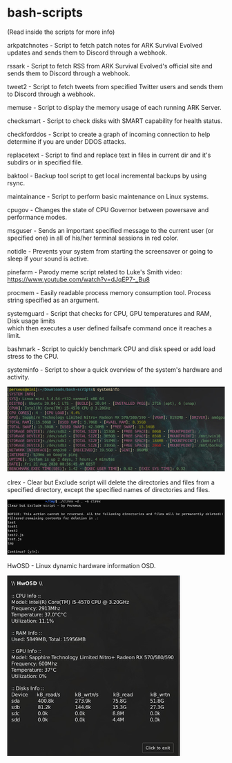 # bash-scripts

(Read inside the scripts for more info)

arkpatchnotes - Script to fetch patch notes for ARK Survival Evolved updates and sends them to Discord through a webhook.

rssark - Script to fetch RSS from ARK Survival Evolved's official site and sends them to Discord through a webhook.

tweet2 - Script to fetch tweets from specified Twitter users and sends them to Discord through a webhook.

memuse - Script to display the memory usage of each running ARK Server.

checksmart - Script to check disks with SMART capability for health status.

checkforddos - Script to create a graph of incoming connection to help determine if you are under DDOS attacks.

replacetext - Script to find and replace text in files in current dir and it's subdirs or in specified file.

baktool - Backup tool script to get local incremental backups by using rsync.

maintainance - Script to perform basic maintenance on Linux systems.

cpugov - Changes the state of CPU Governor between powersave and performance modes.

msguser - Sends an important specified message to the current user (or specified one) in all of his/her terminal sessions in red color.

notidle - Prevents your system from starting the screensaver or going to sleep if your sound is active.

pinefarm - Parody meme script related to Luke's Smith video: https://www.youtube.com/watch?v=dJqEP7-_Bu8

procmem - Easily readable process memory consumption tool. Process string specified as an argument.

systemguard - Script that checks for CPU, GPU temperatures and RAM, Disk usage limits  
 which then executes a user defined failsafe command once it reaches a limit.

bashmark - Script to quickly benchmark CPU and disk speed or add load stress to the CPU.  

systeminfo - Script to show a quick overview of the system's hardware and activity.

![systeminfo Screenshot](https://github.com/PerseusArkouda/bash-scripts/blob/master/systeminfo-Screenshot.jpg?raw=true)

clrex - Clear but Exclude script will delete the directories and files from a specified directory, except the specified names of directories and files.

![systeminfo Screenshot](https://github.com/PerseusArkouda/bash-scripts/blob/master/clrex-Screenshot.png?raw=true)

HwOSD - Linux dynamic hardware information OSD.

![HwOSD Screenshot](https://github.com/PerseusArkouda/bash-scripts/blob/master/HwOSD-Screenshot.jpg?raw=true)
